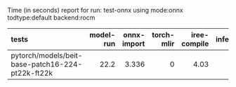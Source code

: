 Time (in seconds) report for run: test-onnx using mode:onnx todtype:default backend:rocm

| tests                                            |   model-run |   onnx-import |   torch-mlir |   iree-compile |   inference |
|:-------------------------------------------------|------------:|--------------:|-------------:|---------------:|------------:|
| pytorch/models/beit-base-patch16-224-pt22k-ft22k |        22.2 |         3.336 |            0 |           4.03 |           0 |
